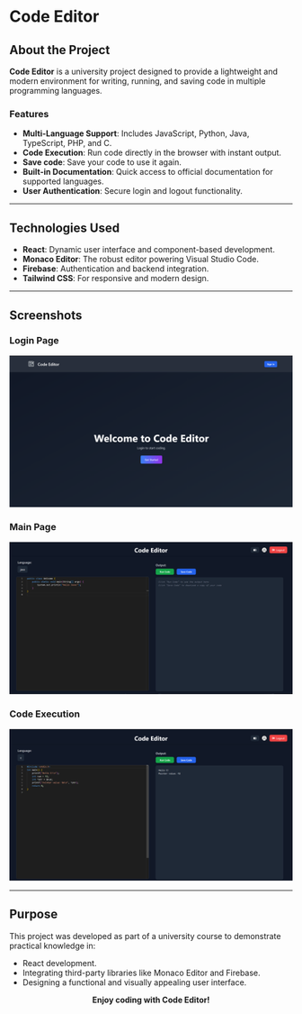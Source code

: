 # Code Editor

## About the Project

**Code Editor** is a university project designed to provide a lightweight and modern environment for writing, running, and saving code in multiple programming languages.

### Features
- **Multi-Language Support**: Includes JavaScript, Python, Java, TypeScript, PHP, and C.
- **Code Execution**: Run code directly in the browser with instant output.
- **Save code**: Save your code to use it again.
- **Built-in Documentation**: Quick access to official documentation for supported languages.
- **User Authentication**: Secure login and logout functionality.

---

## Technologies Used

- **React**: Dynamic user interface and component-based development.
- **Monaco Editor**: The robust editor powering Visual Studio Code.
- **Firebase**: Authentication and backend integration.
- **Tailwind CSS**: For responsive and modern design.

---

## Screenshots

### Login Page
![Login Page](code-editor/public/CodeEditor3.png)

### Main Page
![Main Page](code-editor/public/CodeEditor1.png)

### Code Execution
![Code Execution](code-editor/public/CodeEditor2.png)

---

## Purpose

This project was developed as part of a university course to demonstrate practical knowledge in:
- React development.
- Integrating third-party libraries like Monaco Editor and Firebase.
- Designing a functional and visually appealing user interface.

<p align="center"><strong>Enjoy coding with Code Editor!</strong></p>
